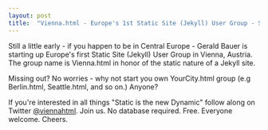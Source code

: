 ```yaml
---
layout: post
title:  "Vienna.html - Europe's 1st Static Site (Jekyll) User Group - Start Your Own City.html"
---
```


Still a little early - if you happen to be in Central Europe - 
Gerald Bauer is starting up Europe's first Static Site (Jekyll) User Group in Vienna, Austria. 
The group name is Vienna.html in honor of the static nature of a Jekyll site.

Missing out? No worries - why not start you own YourCity.html group (e.g Berlin.html, Seattle.html, and so on.) Anyone?

If you're interested in all things "Static is the new Dynamic"
follow along on Twitter [@viennahtml](https://twitter.com/viennahtml). 
Join us. No database required. Free. Everyone welcome. Cheers.
